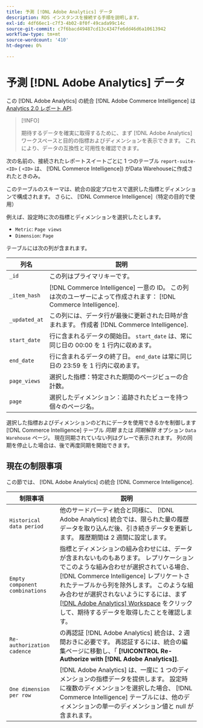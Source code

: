 ```yaml
---
title: 予測 [!DNL Adobe Analytics] データ
description: RDS インスタンスを接続する手順を説明します。
exl-id: 4df66ec1-c7f3-4b02-8f0f-49cada99c14c
source-git-commit: c7f6bacd49487cd13c4347fe6dd46d6a10613942
workflow-type: tm+mt
source-wordcount: '410'
ht-degree: 0%

---
```


# 予測 [!DNL Adobe Analytics] データ

この [!DNL Adobe Analytics] の統合 [!DNL Adobe Commerce Intelligence] は [Analytics 2.0 レポート API](https://developer.adobe.com/analytics-apis/docs/2.0/#!AdobeDocs/analytics-2.0-apis/master/README.md).

>[!INFO]
>
>期待するデータを確実に取得するために、まず [!DNL Adobe Analytics] ワークスペースと目的の指標およびディメンションを表示できます。 これにより、データの互換性と可用性を確認できます。

次の名前の、接続されたレポートスイートごとに 1 つのテーブル `report-suite-<ID>` ( `<ID>` は、 [!DNL Commerce Intelligence]) がData Warehouseに作成されたときのみ。

このテーブルのスキーマは、統合の設定プロセスで選択した指標とディメンションで構成されます。 さらに、 [!DNL Commerce Intelligence]（特定の目的で使用）

例えば、設定時に次の指標とディメンションを選択したとします。
- `Metric`: `Page views`
- `Dimension`: `Page`

テーブルには次の列が含まれます。

| 列名 | 説明 |
| --- | --- |
| `_id` | この列はプライマリキーです。 |
| `_item_hash` | [!DNL Commerce Intelligence] 一意の ID。 この列は次のユーザーによって作成されます： [!DNL Commerce Intelligence]. |
| `_updated_at` | この列には、データ行が最後に更新された日時が含まれます。 作成者 [!DNL Commerce Intelligence]. |
| `start_date` | 行に含まれるデータの開始日。 `start_date` は、常に同じ日の 00:00 を 1 行内に収めます。 |
| `end_date` | 行に含まれるデータの終了日。 `end_date` は常に同じ日の 23:59 を 1 行内に収めます。 |
| `page_views` | 選択した指標：特定された期間のページビューの合計数。 |
| `page` | 選択したディメンション：追跡されたビューを持つ個々のページ名。 |

選択した指標およびディメンションのどれにデータを使用できるかを制御します [!DNL Commerce Intelligence] テーブル *同期* または *同期解除* オプション `Data Warehouse` ページ。 現在同期されていない列はグレーで表示されます。 列の同期を停止した場合は、後で再度同期を開始できます。

## 現在の制限事項

この節では、 [!DNL Adobe Analytics] の統合 [!DNL Commerce Intelligence].

| 制限事項 | 説明 |
| --- | --- |
| `Historical data period` | 他のサードパーティ統合と同様に、 [!DNL Adobe Analytics] 統合では、限られた量の履歴データを取り込んだ後、引き続きデータを更新します。 履歴期間は 2 週間に設定します。 |
| `Empty component combinations` | 指標とディメンションの組み合わせには、データが含まれないものもあります。 レプリケーションでこのような組み合わせが選択されている場合、 [!DNL Commerce Intelligence] レプリケートされたテーブルから列を除外します。 このような組み合わせが選択されないようにするには、まず [[!DNL Adobe Analytics] Workspace](https://experienceleague.adobe.com/docs/analytics/analyze/analysis-workspace/home.html) をクリックして、期待するデータを取得したことを確認します。 |
| `Re-authorization cadence` | の再認証 [!DNL Adobe Analytics] 統合は、2 週間おきに必要です。 再認証するには、統合の編集ページに移動し、「 **[!UICONTROL Re-Authorize with [!DNL Adobe Analytics]]**. |
| `One dimension per row` | [!DNL Adobe Analytics] は、一度に 1 つのディメンションの指標データを提供します。 設定時に複数のディメンションを選択した場合、 [!DNL Commerce Intelligence] テーブルには、他のディメンションの単一のディメンション値と null が含まれます。 |
